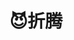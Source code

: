 ---
title: "😈折腾"
description: "生命不息，折腾不止"
image: 
style:
    background: "#2a9d8f"
    color: "#fff"
---